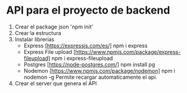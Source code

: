 # API para el proyecto de backend

1. Crear el package json 'npm init'
2. Crear la estructura
3. Instalar librerías
    - Express [https://expressjs.com/es/] npm i express
    - Express File upload [https://www.npmjs.com/package/express-fileupload] npm i express-fileupload
    - Postgres [https://node-postgres.com/] npm install pg
    - Nodemon [https://www.npmjs.com/package/nodemon] npm i nodemon -g Permite recargar automaticamente el api.
4. Crear el server que genera el API
